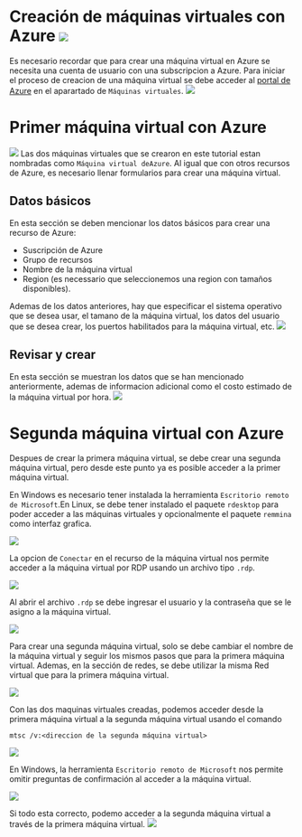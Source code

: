 # Creación de máquinas virtuales con Azure ![](screenshots/K_010.jpg)

Es necesario recordar que para crear una máquina virtual en Azure se necesita una cuenta de usuario con una subscripcion a Azure. Para iniciar el proceso de creacion de una máquina virtual se debe acceder al [portal de Azure](https://portal.azure.com/) en el aparartado de ```Máquinas virtuales```.
![](screenshots/K.jpg)

# Primer máquina virtual con Azure
![](screenshots/K_000.jpg)
Las dos máquinas virtuales que se crearon en este tutorial estan nombradas como ```Máquina virtual deAzure```. Al igual que con otros recursos de Azure, es necesario llenar formularios para crear una máquina virtual.

## Datos básicos
En esta sección se deben mencionar los datos básicos para crear una recurso de Azure:

- Suscripción de Azure
- Grupo de recursos
- Nombre de la máquina virtual
- Region (es necessario que seleccionemos una region con tamaños disponibles).

Ademas de los datos anteriores, hay que especificar el sistema operativo que se desea usar, el tamano de la máquina virtual, los datos del usuario que se desea crear, los puertos habilitados para la máquina virtual, etc.
![](screenshots/K_001.jpg)

## Revisar y crear
En esta sección se muestran los datos que se han mencionado anteriormente, ademas de informacion adicional como el costo estimado de la máquina virtual por hora.
![](screenshots/K_002.jpg)

# Segunda máquina virtual con Azure
Despues de crear la primera máquina virtual, se debe crear una segunda máquina virtual, pero desde este punto ya es posible acceder a la primer máquina virtual.

En Windows es necesario tener instalada la herramienta ```Escritorio remoto de Microsoft```.En Linux, se debe tener instalado el paquete ```rdesktop``` para poder acceder a las máquinas virtuales y opcionalmente el paquete ```remmina``` como interfaz grafica.

![](screenshots/K_003.jpg)

La opcion de ```Conectar``` en el recurso de la máquina virtual nos permite acceder a la máquina virtual por RDP usando un archivo tipo ```.rdp```.

![](screenshots/K_004.jpg)

Al abrir el archivo ```.rdp``` se debe ingresar el usuario y la contraseña que se le asigno a la máquina virtual.

![](screenshots/K_005.jpg)

Para crear una segunda máquina virtual, solo se debe cambiar el nombre de la máquina virtual y seguir los mismos pasos que para la primera máquina virtual. Ademas, en la sección de redes, se debe utilizar la misma Red virtual que para la primera máquina virtual.

![](screenshots/K_006.jpg)

Con las dos maquinas virtuales creadas, podemos acceder desde la primera máquina virtual a la segunda máquina virtual usando el comando 

    mtsc /v:<direccion de la segunda máquina virtual>

![](screenshots/K_007.jpg)

En Windows, la herramienta ```Escritorio remoto de Microsoft``` nos permite omitir preguntas de confirmación al acceder a la máquina virtual.

![](screenshots/K_008.jpg)

Si todo esta correcto, podemo acceder a la segunda máquina virtual a través de la primera máquina virtual.
![](screenshots/K_009.jpg)